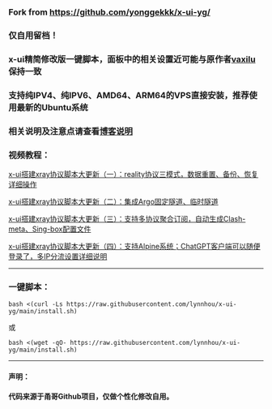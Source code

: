 ### Fork from https://github.com/yonggekkk/x-ui-yg/

### 仅自用留档！

### x-ui精简修改版一键脚本，面板中的相关设置近可能与原作者[vaxilu](https://github.com/vaxilu/x-ui)保持一致

### 支持纯IPV4、纯IPV6、AMD64、ARM64的VPS直接安装，推荐使用最新的Ubuntu系统

### 相关说明及注意点请查看[博客说明](https://ygkkk.blogspot.com/2023/05/reality-xui-chatgpt.html)

### 视频教程：

[x-ui搭建xray协议脚本大更新（一）：reality协议三模式，数据重置、备份、恢复详细操作](https://youtu.be/xlvKnjQoF7c)

[x-ui搭建xray协议脚本大更新（二）：集成Argo固定隧道、临时隧道](https://youtu.be/NCPCHAi8pzs)

[x-ui搭建xray协议脚本大更新（三）：支持多协议聚合订阅，自动生成Clash-meta、Sing-box配置文件](https://youtu.be/UlQm6c0UQ4U)

[x-ui搭建xray协议脚本大更新（四）：支持Alpine系统；ChatGPT客户端可以随便登录了，多IP分流设置详细说明](https://youtu.be/2G2f64Mm1UU)

-------------------------------

### 一键脚本：
```
bash <(curl -Ls https://raw.githubusercontent.com/lynnhou/x-ui-yg/main/install.sh)
```
或
```
bash <(wget -qO- https://raw.githubusercontent.com/lynnhou/x-ui-yg/main/install.sh)
```

---------------------------------------
#### 声明：

#### 代码来源于甬哥Github项目，仅做个性化修改自用。
